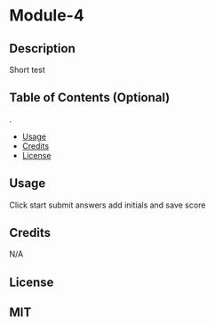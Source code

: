 # Module-4

## Description

Short test

## Table of Contents (Optional)
.

- [Usage](#usage)
- [Credits](#credits)
- [License](#license)


## Usage

Click start
submit answers
add initials and save score

## Credits

N/A

## License

MIT
---